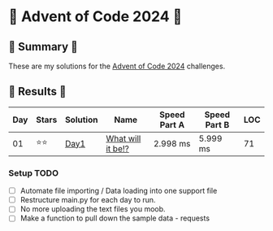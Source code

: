 # 🎄 Advent of Code 2024 🎄

## 🎄 Summary 🎄

These are my solutions for the [Advent of Code 2024](https://adventofcode.com/2024) challenges.

## 🎄 Results 🎄

| Day | Stars | Solution | Name                                                             | Speed Part A | Speed Part B | LOC |
| --- | ----- | ---- | ---------------------------------------------------------------- | ----- | ----- | --- | 
| 01  | ⭐⭐ | [Day1](https://github.com/Landcruiser87/AoC2023/blob/main/day1/day1.py) |[What will it be!?](https://adventofcode.com/2024/day/1) | 2.998 ms | 5.999 ms | 71 |


### Setup TODO 

- [ ] Automate file importing / Data loading into one support file
- [ ] Restructure main.py for each day to run. 
- [ ] No more uploading the text files you moob.
- [ ] Make a function to pull down the sample data - requests

